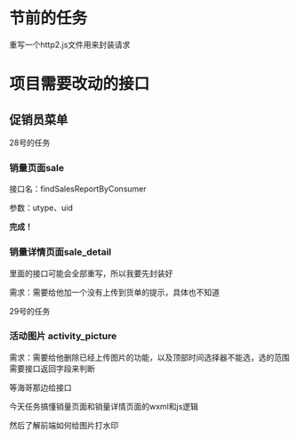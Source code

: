 # **节前的任务**



重写一个http2.js文件用来封装请求



# **项目需要改动的接口**

## **促销员菜单**



28号的任务

### **销量页面sale**

接口名：findSalesReportByConsumer

参数：utype、uid

**完成！**



### **销量详情页面sale_detail**

里面的接口可能会全部重写，所以我要先封装好

需求：需要给他加一个没有上传到货单的提示，具体也不知道





29号的任务

### **活动图片 activity_picture**

需求：需要给他删除已经上传图片的功能，以及顶部时间选择器不能选，选的范围需要接口返回字段来判断

等海哥那边给接口



今天任务搞懂销量页面和销量详情页面的wxml和js逻辑

然后了解前端如何给图片打水印